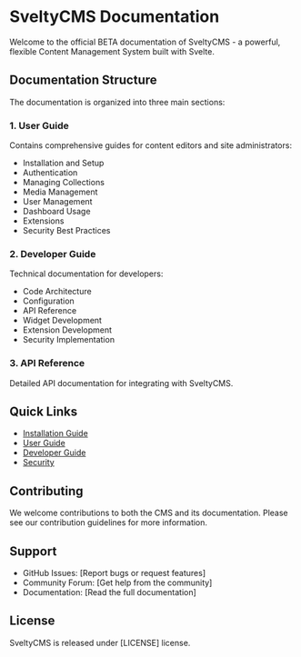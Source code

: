 # SveltyCMS Documentation

Welcome to the official BETA documentation of SveltyCMS - a powerful, flexible Content Management System built with Svelte.

## Documentation Structure

The documentation is organized into three main sections:

### 1. User Guide
Contains comprehensive guides for content editors and site administrators:
- Installation and Setup
- Authentication
- Managing Collections
- Media Management
- User Management
- Dashboard Usage
- Extensions
- Security Best Practices

### 2. Developer Guide
Technical documentation for developers:
- Code Architecture
- Configuration
- API Reference
- Widget Development
- Extension Development
- Security Implementation

### 3. API Reference
Detailed API documentation for integrating with SveltyCMS.

## Quick Links

- [Installation Guide](./00_Installation/README.md)
- [User Guide](./User_Guide/README.md)
- [Developer Guide](./Dev_Guide/README.md)
- [Security](./11_Security/README.md)

## Contributing

We welcome contributions to both the CMS and its documentation. Please see our contribution guidelines for more information.

## Support

- GitHub Issues: [Report bugs or request features]
- Community Forum: [Get help from the community]
- Documentation: [Read the full documentation]

## License

SveltyCMS is released under [LICENSE] license.
